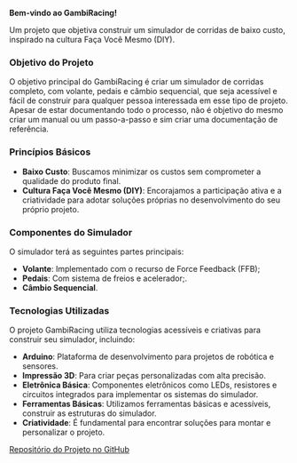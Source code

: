 **Bem-vindo ao GambiRacing!**

Um projeto que objetiva construir um simulador de corridas de baixo custo, inspirado na cultura Faça Você Mesmo (DIY).

### Objetivo do Projeto
O objetivo principal do GambiRacing é criar um simulador de corridas completo, com volante, pedais e câmbio sequencial, que seja acessível e fácil de construir para qualquer pessoa interessada em esse tipo de projeto.
Apesar de estar documentando todo o processo, não é objetivo do mesmo criar um manual ou um passo-a-passo e sim criar uma documentação de referência.

### Princípios Básicos

- **Baixo Custo**: Buscamos minimizar os custos sem comprometer a qualidade do produto final.
- **Cultura Faça Você Mesmo (DIY)**: Encorajamos a participação ativa e a criatividade para adotar soluções próprias no desenvolvimento do seu próprio projeto.

### Componentes do Simulador
O simulador terá as seguintes partes principais:

- **Volante**: Implementado com o recurso de Force Feedback (FFB);
- **Pedais**: Com sistema de freios e acelerador;.
- **Câmbio Sequencial**.

### Tecnologias Utilizadas
O projeto GambiRacing utiliza tecnologias acessíveis e criativas para construir seu simulador, incluindo:

- **Arduino**: Plataforma de desenvolvimento para projetos de robótica e sensores.
- **Impressão 3D**: Para criar peças personalizadas com alta precisão.
- **Eletrônica Básica**: Componentes eletrônicos como LEDs, resistores e circuitos integrados para implementar os sistemas do simulador.
- **Ferramentas Básicas**: Utilizamos ferramentas básicas e acessíveis, construir as estruturas do simulador.
- **Criatividade**: É fundamental para encontrar soluções para montar e personalizar o projeto.


[Repositório do Projeto no GitHub](https://github.com/GambiRacing)
